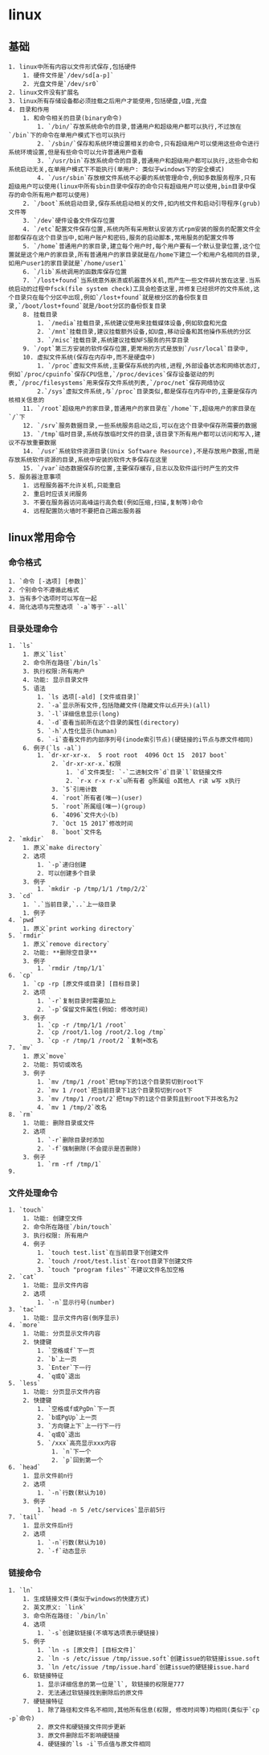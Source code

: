 # linux
## 基础
    1. linux中所有内容以文件形式保存,包括硬件
        1. 硬件文件是`/dev/sd[a-p]`
        2. 光盘文件是`/dev/sr0`
    2. linux文件没有扩展名
    3. linux所有存储设备都必须挂载之后用户才能使用,包括硬盘,U盘,光盘
    4. 目录和作用
        1. 和命令相关的目录(binary命令)
            1. `/bin/`存放系统命令的目录,普通用户和超级用户都可以执行,不过放在`/bin`下的命令在单用户模式下也可以执行
            2. `/sbin/`保存和系统环境设置相关的命令,只有超级用户可以使用这些命令进行系统环境设置,但是有些命令可以允许普通用户查看
            3. `/usr/bin`存放系统命令的目录,普通用户和超级用户都可以执行,这些命令和系统启动无关,在单用户模式下不能执行(单用户: 类似于windows下的安全模式)
            4. `/usr/sbin`存放根文件系统不必要的系统管理命令,例如多数服务程序,只有超级用户可以使用(linux中所有sbin目录中保存的命令只有超级用户可以使用,bin目录中保存的命令所有用户都可以使用)
        2. `/boot`系统启动目录,保存系统启动相关的文件,如内核文件和启动引导程序(grub)文件等
        3. `/dev`硬件设备文件保存位置
        4. `/etc`配置文件保存位置,系统内所有采用默认安装方式rpm安装的服务的配置文件全部都保存在这个目录当中,如用户账户和密码,服务的启动脚本,常用服务的配置文件等
        5. `/home`普通用户的家目录,建立每个用户时,每个用户要有一个默认登录位置,这个位置就是这个用户的家目录,所有普通用户的家目录就是在/home下建立一个和用户名相同的目录,如用户user1的家目录就是`/home/user1`
        6. `/lib`系统调用的函数库保存位置
        7. `/lost+found`当系统意外崩溃或机器意外关机,而产生一些文件碎片放在这里.当系统启动的过程中fsck(file system check)工具会检查这里,并修复已经损坏的文件系统,这个目录只在每个分区中出现,例如`/lost+found`就是根分区的备份恢复目录,`/boot/lost+found`就是/boot分区的备份恢复目录
        8. 挂载目录
            1. `/media`挂载目录,系统建议使用来挂载媒体设备,例如软盘和光盘
            2. `/mnt`挂载目录,建议挂载额外设备,如U盘,移动设备和其他操作系统的分区
            3. `/misc`挂载目录,系统建议挂载NFS服务的共享目录
        9. `/opt`第三方安装的软件保存位置,更常用的方式是放到`/usr/local`目录中,
        10. 虚拟文件系统(保存在内存中,而不是硬盘中)
            1. `/proc`虚拟文件系统,主要保存系统的内核,进程,外部设备状态和网络状态灯,例如`/proc/cpuinfo`保存CPU信息,`/proc/devices`保存设备驱动的列表,`/proc/filesystems`用来保存文件系统列表,`/proc/net`保存网络协议
            2.`/sys`虚拟文件系统,与`/proc`目录类似,都是保存在内存中的,主要是保存内核相关信息的
        11. `/root`超级用户的家目录,普通用户的家目录在`/home`下,超级用户的家目录在`/`下
        12. `/srv`服务数据目录,一些系统服务启动之后,可以在这个目录中保存所需要的数据
        13. `/tmp`临时目录,系统存放临时文件的目录,该目录下所有用户都可以访问和写入,建议不存放重要数据
        14. `/usr`系统软件资源目录(Unix Software Resource),不是存放用户数据,而是存放系统软件资源的目录,系统中安装的软件大多保存在这里
        15. `/var`动态数据保存的位置,主要保存缓存,日志以及软件运行时产生的文件
    5. 服务器注意事项
        1. 远程服务器不允许关机,只能重启
        2. 重启时应该关闭服务
        3. 不要在服务器访问高峰运行高负载(例如压缩,扫描,复制等)命令
        4. 远程配置防火墙时不要把自己踢出服务器
## linux常用命令
### 命令格式
    1. `命令 [-选项] [参数]`
    2. 个别命令不遵循此格式
    3. 当有多个选项时可以写在一起
    4. 简化选项与完整选项 `-a`等于`--all`
### 目录处理命令
    1. `ls`
        1. 原义`list`
        2. 命令所在路径`/bin/ls`
        3. 执行权限:所有用户
        4. 功能: 显示目录文件
        5. 语法
            1. `ls 选项[-ald] [文件或目录]`
            2. `-a`显示所有文件,包括隐藏文件(隐藏文件以点开头)(all)
            3. `-l`详细信息显示(long)
            4. `-d`查看当前所在这个目录的属性(directory)
            5. `-h`人性化显示(human)
            6. `-i`查看文件的内部序列号(inode索引节点)(硬链接的i节点与原文件相同)
        6. 例子(`ls -al`)
            1. `dr-xr-xr-x.  5 root root  4096 Oct 15  2017 boot`
                2. `dr-xr-xr-x.`权限
                    1. `d`文件类型: `-`二进制文件`d`目录`l`软链接文件
                    2. `r-x r-x r-x`u所有者 g所属组 o其他人 r读 w写 x执行
                3. `5`引用计数
                4. `root`所有者(唯一)(user)
                5. `root`所属组(唯一)(group)
                6. `4096`文件大小(b)
                7. `Oct 15 2017`修改时间
                8. `boot`文件名
    2. `mkdir`
        1. 原义`make directory`
        2. 选项
            1. `-p`递归创建
            2. 可以创建多个目录
        3. 例子
            1. `mkdir -p /tmp/1/1 /tmp/2/2`
    3. `cd`
        1. `.`当前目录,`..`上一级目录
        1. 例子
    4. `pwd`
        1. 原义`print working directory`
    5. `rmdir`
        1. 原义`remove directory`
        2. 功能: **删除空目录**
        3. 例子
            1. `rmdir /tmp/1/1`
    6. `cp`
        1. `cp -rp [原文件或目录] [目标目录]
        2. 选项
            1. `-r`复制目录时需要加上
            2. `-p`保留文件属性(例如: 修改时间)
        3. 例子
            1. `cp -r /tmp/1/1 /root`
            2. `cp /root/1.log /root/2.log /tmp`
            3. `cp -r /tmp/1 /root/2 `复制+改名
    7. `mv`
        1. 原义`move`
        2. 功能: 剪切或改名
        3. 例子
            1. `mv /tmp/1 /root`把tmp下的1这个目录剪切到root下
            2. `mv 1 /root`把当前目录下1这个目录剪切到root下
            3. `mv /tmp/1 /root/2`把tmp下的1这个目录剪且到root下并改名为2
            4. `mv 1 /tmp/2`改名
    8. `rm`
        1. 功能: 删除目录或文件
        2. 选项
            1. `-r`删除目录时添加
            2. `-f`强制删除(不会提示是否删除)
        3. 例子
            1. `rm -rf /tmp/1`
    9. 
### 文件处理命令
    1. `touch`
        1. 功能: 创建空文件
        2. 命令所在路径`/bin/touch`
        3. 执行权限: 所有用户
        4. 例子
            1. `touch test.list`在当前目录下创建文件
            2. `touch /root/test.list`在root目录下创建文件
            3. `touch "program files"`不建议文件名加空格
    2. `cat`
        1. 功能: 显示文件内容
        2. 选项
            1. `-n`显示行号(number)
    3. `tac`
        1. 功能: 显示文件内容(倒序显示)
    4. `more`
        1. 功能: 分页显示文件内容
        2. 快捷键
            1. `空格或f`下一页
            2. `b`上一页
            3. `Enter`下一行
            4. `q或Q`退出
    5. `less`
        1. 功能: 分页显示文件内容
        2. 快捷键
            1. `空格或f或PgDn`下一页
            2. `b或PgUp`上一页
            3. `方向键上下`上一行下一行
            4. `q或Q`退出
            5. `/xxx`高亮显示xxx内容
                1. `n`下一个
                2. `p`回到第一个
    6. `head`
        1. 显示文件前n行
        2. 选项
            1. `-n`行数(默认为10)
        3. 例子
            1. `head -n 5 /etc/services`显示前5行
    7. `tail`
        1. 显示文件后n行
        2. 选项
            1. `-n`行数(默认为10)
            2. `-f`动态显示
### 链接命令
    1. `ln`
        1. 生成链接文件(类似于windows的快捷方式)
        2. 英文原义: `link`
        3. 命令所在路径: `/bin/ln`
        4. 选项
            1. `-s`创建软链接(不填写选项表示硬链接)
        5. 例子
            1. `ln -s [原文件] [目标文件]`
            2. `ln -s /etc/issue /tmp/issue.soft`创建issue的软链接issue.soft
            3. `ln /etc/issue /tmp/issue.hard`创建issue的硬链接issue.hard
        6. 软链接特征
            1. 显示详细信息的第一位是`l`, 软链接的权限是777
            2. 无法通过软链接找到删除后的原文件
        7. 硬链接特征
            1. 除了路径和文件名不相同,其他所有信息(权限, 修改时间等)均相同(类似于`cp -p`命令)
            2. 原文件和硬链接文件同步更新
            3. 原文件删除后不影响硬链接
            4. 硬链接的`ls -i`节点值与原文件相同
        